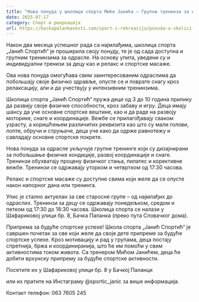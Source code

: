 ```yaml
---
title: "Нова понуда у школици спорта Миће Јанића – Групни тренинзи за жене и масаже!"
date: 2025-07-17
category: Спорт и рекреација
url: https://backapalankavesti.com/sport-i-rekreacija/ponuda-u-skolici-sporta-mice-janica-treninzi-masaze/
---
```


Након два месеца успешног рада са најмлађима, школица спорта „Јанић Спортић“ је проширила своју понуду, те је од сада доступна и групним тренинзима за одрасле. На основу упита, уведени су и индивидуални тренизи за децу као и релакс и спортске масаже.

Ова нова понуда омогућава свим заинтересованим одраслима да побољшају своје физичко здравље, опусте се и поврате снагу кроз релаксацију, али и да учествују у интензивним тренинзима.

Школица спорта „Јанић Спортић“ пружа деци од 3 до 10 година прилику да развију своје физичке способности, кроз забаву и игру. Деца имају шансу да уче основне спортске вештине, као и да раде на развоју моторике, снаге и координације. Вежбе се прилагођавају сваком узрасту, а коришћењем различитих реквизита као што су мали голови, лопте, обручи и струњаче, деца уче како да одрже равнотежу и савладају основне спортске покрете.

Нова понуда за одрасле укључује групне тренинге који су дизајнирани за побољшање физичке кондиције, развој координације и снаге. Тренинзи обухватају процену физичког стања, пилатес и корективне вежбе. Тренинзи се одржавају уторком и четвртком од 17:30 часова.

Релакс и спортске масаже су доступне свима који желе да се опусте након напорног дана или тренинга.

Упис је стално актуелан за све старосне групе – од најмлађих до одраслих. Тренинзи за децу се одржавају понедељком, средом и петком од 17:30 до 18:30 часова. Школица спорта се налази у Шафариковој улици бр. 8, Бачка Паланка (преко пута Словачког дома).

Припрема за будуће спортске успехе!
Школа спорта „Јанић Спортић“ је савршен почетак за све који желе да своје дете припреме за будуће спортске успехе. Кроз мотивацију и рад у групама, деца постају спретнија, бржа и координиранија, што ће им помоћи у свим активностима током живота. Са тренером Мићом Јанићем, деца ће добити врхунску припрему за будуће спортске активности.

Посетите их у Шафaриковој улици бр. 8 у Бачкој Паланци

или их пратите на Инстаграму @sportic_janic за више информација.

Контакт телефон: 063 7605 245
